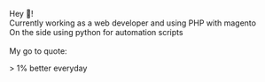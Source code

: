 <p>
  Hey 👋!
<br/>
  Currently working as a web developer and using PHP with magento <br/>
  On the side using python for automation scripts
  <br/>
  <br/>
  My go to quote:<br/>
</p>
  > 1% better everyday
